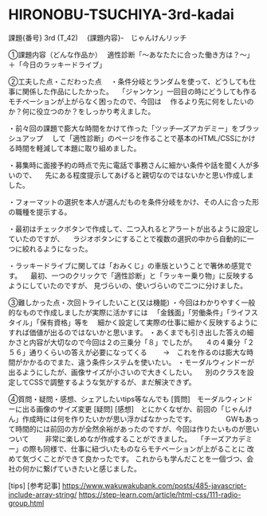 # HIRONOBU-TSUCHIYA-3rd-kadai
課題{番号} 3rd (T_42)　 
{課題内容}-　じゃんけんリッチ

①課題内容（どんな作品か）　
適性診断「～あなたたに合った働き方は？～」＋「今日のラッキードライブ」

②工夫した点・こだわった点　
・条件分岐とランダムを使って、どうしても仕事に関係した作品にしたかった。
　「ジャンケン」一回目の時にどうしても作るモチベーションが上がらなく困ったので、今回は
 　作るより先に何をしたいのか？何に役立つのか？をしっかり考えました。
  
・前々回の課題で膨大な時間をかけて作った「ツッチ―ズアカデミー」をブラッシュアップ
　して「適性診断」のページを作ることで基本のHTML/CSSにかける時間を軽減して本題に取り組めました。
 
・募集時に面接予約の時点で先に電話で事務さんに細かい条件や話を聞く人が多いので、
　先にある程度提示してあげると親切なのではないかと思い作成しました。
 
・フォーマットの選択を本人が選んだものを条件分岐をかけ、その人に合った形の職種を提示する。

・最初はチェックボタンで作成して、二つ入れるとアラートが出るように設定していたのですが、
　ラジオボタンにすることで複数の選択の中から自動的に一つに絞れるようになった。
 
・ラッキードライブに関しては「おみくじ」の車版ということで箸休め感覚です。
　最初、一つのクリックで「適性診断」と「ラッキー乗り物」に反映するようにしていたのですが、
  見づらいの、使いづらいので二つに分けました。

③難しかった点・次回トライしたいこと(又は機能)
・今回はわかりやすく一般的なもので作成しましたが実際に活かすには
　「金銭面」「労働条件」「ライフスタイル」「保有資格」等を
　細かく設定して実際の仕事に細かく反映するようにすれば価値が出るのではないかと思います。
・あくまでも引き出した答えの細かさと内容が大切なので今回は２の三乗分「８」でしたが。
　４の４乗分「２５６」通りくらいの答えが必要になってくる　
 　→　これを作るのは膨大な時間がかかるのでまた、違う条件システムを使いたい。
・モーダルウィンドーが出るようにしたが、画像サイズが小さいので大きくしたい。
　別のクラスを設定してCSSで調整するような気がするが、まだ解決できず。

④質問・疑問・感想、シェアしたいtips等なんでも
[質問]　モーダルウィンドーに出る画像のサイズ変更
[疑問]
[感想]　とにかくなぜか、前回の「じゃんけん」作成時には何を作りたいかが思い浮かばなかったです。
　　　　GWもあって時間的には前回の方が全然余裕があったのですが、今回は作りたいものが思いついて
    　　非常に楽しめなが作成することができました。
      　「チーズアカデミー」の際も同様で、仕事に紐づいたものならモチベーションが上がることに
        改めて気づくことができて良かったです。
        これからも学んだことを一個づつ、会社の何かに繋げていきたいと感じました。
       
[tips]
[参考記事]
https://www.wakuwakubank.com/posts/485-javascript-include-array-string/
https://step-learn.com/article/html-css/111-radio-group.html

